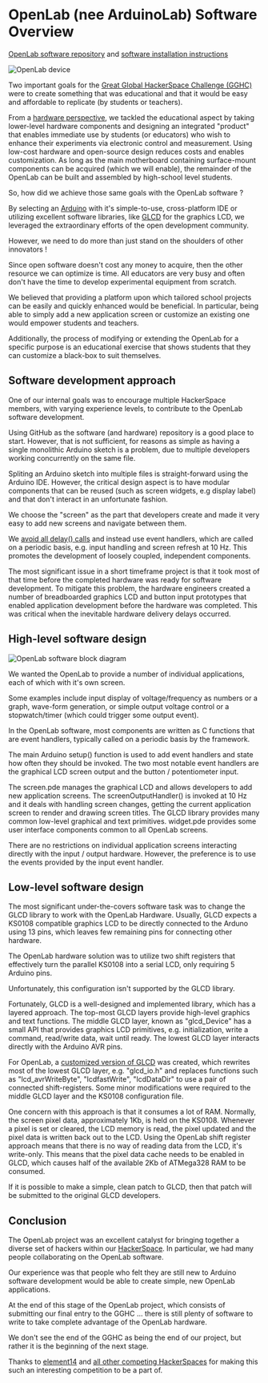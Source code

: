 OpenLab (nee ArduinoLab) Software Overview
==========================================

[OpenLab software repository](https://github.com/geekscape/aiko_arduinolab)
and [software installation instructions](http://geekscape.github.com/aiko_arduinolab)

![OpenLab device](http://geekscape.github.com/aiko_arduinolab/openlab_device.jpg)

Two important goals for the [Great Global HackerSpace Challenge (GGHC)](http://www.element14.com/community/groups/the-great-global-hackerspace-challenge)
were to create something that was educational and that it would be easy
and affordable to replicate (by students or teachers). 

From a [hardware perspective](http://www.element14.com/community/groups/challengedownunder/blog/2011/04/25/challengedownunder-melbourne-hackerspace-week-4--hardware-design-walkthrough),
we tackled the educational aspect by taking lower-level hardware components
and designing an integrated "product" that enables immediate use by students
(or educators) who wish to enhance their experiments via electronic control
and measurement.  Using low-cost hardware and open-source design reduces costs
and enables customization.  As long as the main motherboard containing
surface-mount components can be acquired (which we will enable),
the remainder of the OpenLab can be built and assembled by high-school level
students.

So, how did we achieve those same goals with the OpenLab software ?

By selecting an [Arduino](http://arduino.cc) with it's simple-to-use,
cross-platform IDE or utilizing excellent software libraries, like
[GLCD](http://www.arduino.cc/playground/Code/GLCDks0108)
for the graphics LCD, we leveraged the extraordinary efforts of the open
development community.

However, we need to do more than just stand on the shoulders of other
innovators !

Since open software doesn't cost any money to acquire, then the other
resource we can optimize is time.  All educators are very busy and often
don't have the time to develop experimental equipment from scratch.

We believed that providing a platform upon which tailored school projects
can be easily and quickly enhanced would be beneficial.  In particular,
being able to simply add a new application screen or customize an existing
one would empower students and teachers.

Additionally, the process of modifying or extending the OpenLab for a
specific purpose is an educational exercise that shows students that
they can customize a black-box to suit themselves.

Software development approach
-----------------------------

One of our internal goals was to encourage multiple HackerSpace members,
with varying experience levels, to contribute to the OpenLab software
development.

Using GitHub as the software (and hardware) repository is a good place
to start.  However, that is not sufficient, for reasons as simple as
having a single monolithic Arduino sketch is a problem, due to multiple
developers working concurrently on the same file.

Spliting an Arduino sketch into multiple files is straight-forward using
the Arduino IDE.  However, the critical design aspect is to have modular
components that can be reused (such as screen widgets, e.g display label)
and that don't interact in an unfortunate fashion.

We choose the "screen" as the part that developers create and made it
very easy to add new screens and navigate between them.

We [avoid all delay() calls](https://github.com/geekscape/Aiko)
and instead use event handlers, which are called on a periodic basis,
e.g. input handling and screen refresh at 10 Hz.  This promotes the
development of loosely coupled, independent components.

The most significant issue in a short timeframe project is that it took
most of that time before the completed hardware was ready for software
development.  To mitigate this problem, the hardware engineers created
a number of breadboarded graphics LCD and button input prototypes that
enabled application development before the hardware was completed.
This was critical when the inevitable hardware delivery delays occurred.

High-level software design
--------------------------

![OpenLab software block diagram](http://geekscape.github.com/aiko_arduinolab/block_diagram.png)

We wanted the OpenLab to provide a number of individual applications,
each of which with it's own screen.

Some examples include input display of voltage/frequency as numbers or
a graph, wave-form generation, or simple output voltage control or
a stopwatch/timer (which could trigger some output event).

In the OpenLab software, most components are written as C functions that
are event handlers, typically called on a periodic basis by the framework.

The main Arduino setup() function is used to add event handlers and
state how often they should be invoked.  The two most notable event
handlers are the graphical LCD screen output and the button /
potentiometer input.

The screen.pde manages the graphical LCD and allows developers to add new
application screens.  The screenOutputHandler() is invoked at 10 Hz and
it deals with handling screen changes, getting the current application
screen to render and drawing screen titles.  The GLCD library provides
many common low-level graphical and text primitives.  widget.pde provides
some user interface components common to all OpenLab screens.

There are no restrictions on individual application screens interacting
directly with the input / output hardware.  However, the preference is
to use the events provided by the input event handler.

Low-level software design
-------------------------

The most significant under-the-covers software task was to change the
GLCD library to work with the OpenLab Hardware.  Usually, GLCD expects
a KS0108 compatible graphics LCD to be directly connected to the Arduno
using 13 pins, which leaves few remaining pins for connecting other
hardware.

The OpenLab hardware solution was to utilize two shift registers that
effectively turn the parallel KS0108 into a serial LCD, only requiring
5 Arduino pins.

Unfortunately, this configuration isn't supported by the GLCD library.

Fortunately, GLCD is a well-designed and implemented library, which has
a layered approach.  The top-most GLCD layers provide high-level graphics
and text functions.  The middle GLCD layer, known as "glcd_Device" has a
small API that provides graphics LCD primitives, e.g. initialization,
write a command, read/write data, wait until ready.  The lowest GLCD
layer interacts directly with the Arduino AVR pins.

For OpenLab, a [customized version of GLCD](https://github.com/geekscape/aiko_arduinolab/blob/master/libraries/glcd_shiftRegister.tgz)
was created, which rewrites most of the lowest GLCD layer, e.g. "glcd\_io.h"
and replaces functions such as "lcd_avrWriteByte", "lcdfastWrite", "lcdDataDir"
to use a pair of connected shift-registers.  Some minor modifications were
required to the middle GLCD layer and the KS0108 configuration file.

One concern with this approach is that it consumes a lot of RAM.
Normally, the screen pixel data, approximately 1Kb, is held on
the KS0108.  Whenever a pixel is set or cleared, the LCD memory
is read, the pixel updated and the pixel data is written back
out to the LCD.  Using the OpenLab shift register approach means
that there is no way of reading data from the LCD, it's write-only.
This means that the pixel data cache needs to be enabled in GLCD,
which causes half of the available 2Kb of ATMega328 RAM to be
consumed.

If it is possible to make a simple, clean patch to GLCD, then that
patch will be submitted to the original GLCD developers.

Conclusion
----------

The OpenLab project was an excellent catalyst for bringing together a
diverse set of hackers within our [HackerSpace](http://hackmelbourne.org).
In particular, we had many people collaborating on the OpenLab software.

Our experience was that people who felt they are still new to Arduino
software development would be able to create simple, new OpenLab
applications.

At the end of this stage of the OpenLab project, which consists of
submitting our final entry to the GGHC ... there is still plenty of 
software to write to take complete advantage of the OpenLab hardware.

We don't see the end of the GGHC as being the end of our project,
but rather it is the beginning of the next stage.

Thanks to [element14](http://www.element14.com/community/groups/the-great-global-hackerspace-challenge)
and [all other competing HackerSpaces](http://www.element14.com/community/groups/xinchejian-gghc/blog/2011/05/04/xinchejians-gghc-awards)
for making this such an interesting competition to be a part of.
